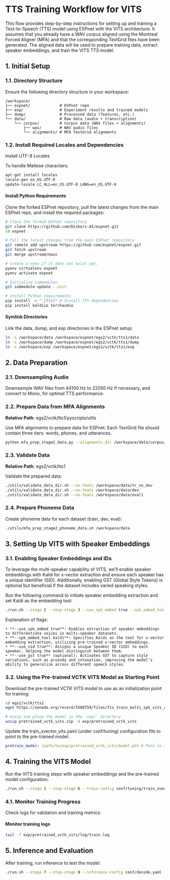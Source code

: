 # TTS Training Workflow for VITS

This flow provides step-by-step instructions for setting up and training a Text-to-Speech (TTS) model using ESPnet with the VITS architecture. It assumes that you already have a WAV corpus aligned using the Montreal Forced Aligner (MFA) and that the corresponding TextGrid files have been generated. The aligned data will be used to prepare training data, extract speaker embeddings, and train the VITS TTS model.

## 1. Initial Setup

### 1.1. Directory Structure

Ensure the following directory structure in your workspace:

```
/workspace/
├── espnet/             # ESPnet repo
├── exp/                # Experiment results and trained models
├── dump/               # Processed data (features, etc.)
└── data/               # Raw data (audio + transcription)
    └── corpus/         # Corpus data (WAV files + alignments)
        ├── wav/        # WAV audio files
        └── alignments/ # MFA TextGrid alignments
```

### 1.2. Install Required Locales and Dependencies

Install UTF-8 Locales

To handle Maltese characters:

```bash
apt-get install locales
locale-gen en_US.UTF-8
update-locale LC_ALL=en_US.UTF-8 LANG=en_US.UTF-8
```

#### Install Python Requirements

Clone the forked ESPnet repository, pull the latest changes from the main ESPnet repo, and install the required packages:

```bash
# Clone the forked ESPnet repository
git clone https://github.com/Diskors-AI/espnet.git
cd espnet

# Pull the latest changes from the main ESPnet repository
git remote add upstream https://github.com/espnet/espnet.git
git fetch upstream
git merge upstream/main

# Create a venv if it does not exist yet.
pyenv virtualenv espnet
pyenv activate espnet

# Initialize submodules
git submodule update --init

# Install Python requirements
pip install -e ".[tts]" # Install TTS dependencies
pip install kaldiio torchaudio
```

#### Symlink Directories

Link the data, dump, and exp directories in the ESPnet setup:

```bash
ln -s /workspace/data /workspace/espnet/egs2/vctk/tts1/data
ln -s /workspace/dump /workspace/espnet/egs2/vctk/tts1/dump
ln -s /workspace/exp /workspace/espnet/egs2/vctk/tts1/exp
```

## 2. Data Preparation

### 2.1. Downsampling Audio

Downsample WAV files from 44100 Hz to 22050 Hz if necessary, and convert to Mono, for optimal TTS performance.

### 2.2. Prepare Data from MFA Alignments

**Relative Path**: egs2/vctk/tts1/pyscripts/utils

Use MFA alignments to prepare data for ESPnet. Each TextGrid file should contain three tiers: words, phones, and utterances.

```bash
python mfa_prep_stage2_data.py --alignments_dir /workspace/data/corpus/alignments --corpus_dir /workspace/data/corpus/wav --output_dir /workspace/data
```

### 2.3. Validate Data

**Relative Path**: egs2/vctk/tts1

Validate the prepared data:

```bash
./utils/validate_data_dir.sh --no-feats /workspace/data/tr_no_dev
./utils/validate_data_dir.sh --no-feats /workspace/data/dev
./utils/validate_data_dir.sh --no-feats /workspace/data/eval1
```

### 2.4. Prepare Phoneme Data

Create phoneme data for each dataset (train, dev, eval):

```bash
./utils/mfa_prep_stage2_phoneme_data.sh /workspace/data
```

## 3. Setting Up VITS with Speaker Embeddings

### 3.1. Enabling Speaker Embeddings and IDs

To leverage the multi-speaker capability of VITS, we’ll enable speaker embeddings with Kaldi for x-vector extraction and ensure each speaker has a unique identifier (SID). Additionally, enabling GST (Global Style Tokens) is optional but beneficial if the dataset includes varied speaking styles.

Run the following command to initiate speaker embedding extraction and set Kaldi as the embedding tool:

```bash
./run.sh --stage 2 --stop-stage 3 --use_spk_embed true --spk_embed_tool kaldi --use_sid true --use_gst true
```

Explanation of flags:

    • **--use_spk_embed true**: Enables extraction of speaker embeddings to differentiate voices in multi-speaker datasets.
    • **--spk_embed_tool kaldi**: Specifies Kaldi as the tool for x-vector embedding extraction, utilizing pre-trained x-vector embeddings.
    • **--use_sid true**: Assigns a unique Speaker ID (SID) to each speaker, helping the model distinguish between them.
    • **--use_gst true** (optional): Activates GST to capture style variations, such as prosody and intonation, improving the model’s ability to generalize across different speech styles.

### 3.2. Using the Pre-trained VCTK VITS Model as Starting Point

Download the pre-trained VCTK VITS model to use as an initialization point for training:

```bash
cd egs2/vctk/tts1
wget https://zenodo.org/record/5500759/files/tts_train_multi_spk_vits_raw_phn_tacotron_g2p_en_no_space_train.total_count.ave.zip?download=1 -O pretrained_vctk_vits.zip

# Unzip and place the model in the `exp/` directory
unzip pretrained_vctk_vits.zip -d exp/pretrained_vctk_vits
```

Update the train_xvector_vits.yaml (under conf/tuning) configuration file to point to the pre-trained model:

```yaml
pretrain_model: /path/to/exp/pretrained_vctk_vits/model.pth # Path to the downloaded model
```

## 4. Training the VITS Model

Run the VITS training steps with speaker embeddings and the pre-trained model configuration:

```bash
./run.sh --stage 1 --stop-stage 6 --train-config conf/tuning/train_xvector_vits.yaml --use_xvector true --xvector-dir data/train/xvector.scp
```

### 4.1. Monitor Training Progress

Check logs for validation and training metrics:

#### Monitor training logs

```bash
tail -f exp/pretrained_vctk_vits/log/train.log
```

## 5. Inference and Evaluation

After training, run inference to test the model:

```bash
./run.sh --stage 7 --stop-stage 8 --inference-config conf/decode.yaml --inference_tag test_with_vits
```
